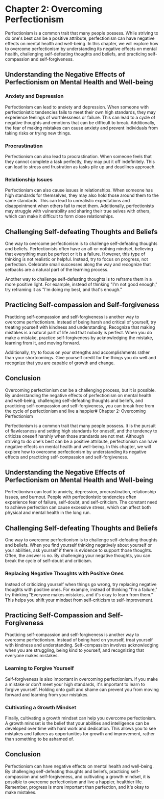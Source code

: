 Chapter 2: Overcoming Perfectionism
===================================

Perfectionism is a common trait that many people possess. While striving to do one's best can be a positive attribute, perfectionism can have negative effects on mental health and well-being. In this chapter, we will explore how to overcome perfectionism by understanding its negative effects on mental health, challenging self-defeating thoughts and beliefs, and practicing self-compassion and self-forgiveness.

Understanding the Negative Effects of Perfectionism on Mental Health and Well-being
-----------------------------------------------------------------------------------

### Anxiety and Depression

Perfectionism can lead to anxiety and depression. When someone with perfectionistic tendencies fails to meet their own high standards, they may experience feelings of worthlessness or failure. This can lead to a cycle of negative thoughts and emotions that can be difficult to break. Additionally, the fear of making mistakes can cause anxiety and prevent individuals from taking risks or trying new things.

### Procrastination

Perfectionism can also lead to procrastination. When someone feels that they cannot complete a task perfectly, they may put it off indefinitely. This can lead to stress and frustration as tasks pile up and deadlines approach.

### Relationship Issues

Perfectionism can also cause issues in relationships. When someone has high standards for themselves, they may also hold those around them to the same standards. This can lead to unrealistic expectations and disappointment when others fail to meet them. Additionally, perfectionists may struggle with vulnerability and sharing their true selves with others, which can make it difficult to form close relationships.

Challenging Self-defeating Thoughts and Beliefs
-----------------------------------------------

One way to overcome perfectionism is to challenge self-defeating thoughts and beliefs. Perfectionists often have an all-or-nothing mindset, believing that everything must be perfect or it is a failure. However, this type of thinking is not realistic or helpful. Instead, try to focus on progress, not perfection. Celebrate small successes along the way and recognize that setbacks are a natural part of the learning process.

Another way to challenge self-defeating thoughts is to reframe them in a more positive light. For example, instead of thinking "I'm not good enough," try reframing it as "I'm doing my best, and that's enough."

Practicing Self-compassion and Self-forgiveness
-----------------------------------------------

Practicing self-compassion and self-forgiveness is another way to overcome perfectionism. Instead of being harsh and critical of yourself, try treating yourself with kindness and understanding. Recognize that making mistakes is a natural part of life and that nobody is perfect. When you do make a mistake, practice self-forgiveness by acknowledging the mistake, learning from it, and moving forward.

Additionally, try to focus on your strengths and accomplishments rather than your shortcomings. Give yourself credit for the things you do well and recognize that you are capable of growth and change.

Conclusion
----------

Overcoming perfectionism can be a challenging process, but it is possible. By understanding the negative effects of perfectionism on mental health and well-being, challenging self-defeating thoughts and beliefs, and practicing self-compassion and self-forgiveness, you can break free from the cycle of perfectionism and live a happier# Chapter 2: Overcoming Perfectionism

Perfectionism is a common trait that many people possess. It is the pursuit of flawlessness and setting high standards for oneself, and the tendency to criticize oneself harshly when those standards are not met. Although striving to do one's best can be a positive attribute, perfectionism can have negative effects on mental health and well-being. In this chapter, we will explore how to overcome perfectionism by understanding its negative effects and practicing self-compassion and self-forgiveness.

Understanding the Negative Effects of Perfectionism on Mental Health and Well-being
-----------------------------------------------------------------------------------

Perfectionism can lead to anxiety, depression, procrastination, relationship issues, and burnout. People with perfectionistic tendencies often experience fear of failure, self-doubt, and self-criticism. The constant need to achieve perfection can cause excessive stress, which can affect both physical and mental health in the long run.

Challenging Self-defeating Thoughts and Beliefs
-----------------------------------------------

One way to overcome perfectionism is to challenge self-defeating thoughts and beliefs. When you find yourself thinking negatively about yourself or your abilities, ask yourself if there is evidence to support those thoughts. Often, the answer is no. By challenging your negative thoughts, you can break the cycle of self-doubt and criticism.

### Replacing Negative Thoughts with Positive Ones

Instead of criticizing yourself when things go wrong, try replacing negative thoughts with positive ones. For example, instead of thinking "I'm a failure," try thinking "Everyone makes mistakes, and it's okay to learn from them." This helps you shift your mindset from self-criticism to self-improvement.

Practicing Self-Compassion and Self-Forgiveness
-----------------------------------------------

Practicing self-compassion and self-forgiveness is another way to overcome perfectionism. Instead of being hard on yourself, treat yourself with kindness and understanding. Self-compassion involves acknowledging when you are struggling, being kind to yourself, and recognizing that everyone makes mistakes.

### Learning to Forgive Yourself

Self-forgiveness is also important in overcoming perfectionism. If you make a mistake or don't meet your high standards, it's important to learn to forgive yourself. Holding onto guilt and shame can prevent you from moving forward and learning from your mistakes.

### Cultivating a Growth Mindset

Finally, cultivating a growth mindset can help you overcome perfectionism. A growth mindset is the belief that your abilities and intelligence can be developed over time with hard work and dedication. This allows you to see mistakes and failures as opportunities for growth and improvement, rather than something to be ashamed of.

Conclusion
----------

Perfectionism can have negative effects on mental health and well-being. By challenging self-defeating thoughts and beliefs, practicing self-compassion and self-forgiveness, and cultivating a growth mindset, it is possible to overcome perfectionism and live a happier, healthier life. Remember, progress is more important than perfection, and it's okay to make mistakes.
